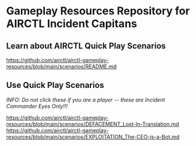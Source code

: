 # Gameplay Resources Repository for AIRCTL Incident Capitans

## Learn about AIRCTL Quick Play Scenarios

https://github.com/airctl/airctl-gameplay-resources/blob/main/scenarios/README.md

## Use Quick Play Scenarios 

*INFO: Do not click these if you are a player -- these are Incident Commander Eyes Only!!!*

https://github.com/airctl/airctl-gameplay-resources/blob/main/scenarios/DEFACEMENT_Lost-In-Translation.md
https://github.com/airctl/airctl-gameplay-resources/blob/main/scenarios/EXPLOITATION_The-CEO-is-a-Bot.md
